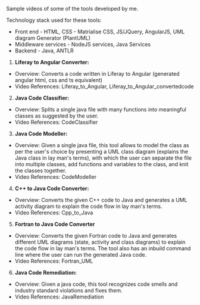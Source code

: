 Sample videos of some of the tools developed by me.

Technology stack used for these tools: 

* Front end - HTML, CSS - Matrialise CSS, JS/JQuery, AngularJS, UML diagram Generator (PlantUML)
* Middleware services - NodeJS services, Java Services
* Backend - Java, ANTLR

1. <b>Liferay to Angular Converter:</b>
* Overview: Converts a code written in Liferay to Angular (generated angular html, css and ts equivalent)
* Video References: Liferay_to_Angular, Liferay_to_Angular_convertedcode

2. <b>Java Code Classifier:</b>
* Overview: Splits a single java file with many functions into meaningful classes as suggested by the user.
* Video References: CodeClassifier

3. <b>Java Code Modeller:</b>
* Overview: Given a single java file, this tool allows to model the class as per the user's choice by presenting a UML class diagram (explains the Java class in lay man's terms), with which the user can separate the file into multiple classes, add functions and variables to the class, and knit the classes together.
* Video References: CodeModeller

4. <b>C++ to Java Code Converter:</b>
* Overview: Converts the given C++ code to Java and generates a UML activity diagram to explain the code flow in lay man's terms.
* Video References: Cpp_to_Java

5. <b>Fortran to Java Code Converter</b>
* Overview: Converts the given Fortran code to Java and generates different UML diagrams (state, activity and class diagrams) to explain the code flow in lay man's terms. The tool also has an inbuild command line where the user can run the generated Java code.
* Video References: Fortran_UML

6. <b>Java Code Remediation:</b>
* Overview: Given a java code, this tool recognizes code smells and industry standard violations and fixes them. 
* Video References: JavaRemediation

